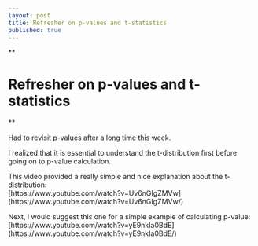 ```yaml
---
layout: post
title: Refresher on p-values and t-statistics
published: true
---
```


**

# Refresher on p-values and t-statistics

**

<p>Had to revisit p-values after a long time this week. </p>
<p>I realized that it is essential to understand the t-distribution first before going on to p-value calculation. </p>
<p>This video provided a really simple and nice explanation about the t-distribution:<br>
[https://www.youtube.com/watch?v=Uv6nGIgZMVw](https://www.youtube.com/watch?v=Uv6nGIgZMVw/)
<p>Next, I would suggest this one for a simple example of calculating p-value:<br>
[https://www.youtube.com/watch?v=yE9nkIa0BdE](https://www.youtube.com/watch?v=yE9nkIa0BdE/)
